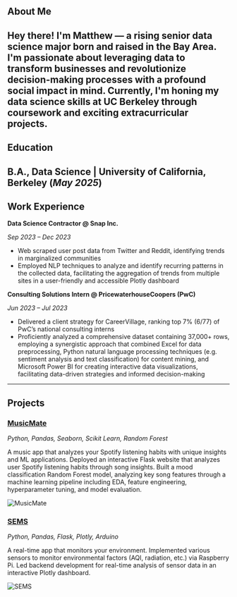 ## About Me
Hey there! I'm Matthew — a rising senior data science major born and raised in the Bay Area. I'm passionate about leveraging data to transform businesses and revolutionize decision-making processes with a profound social impact in mind. Currently, I'm honing my data science skills at UC Berkeley through coursework and exciting extracurricular projects.
---
## Education			        		
B.A., Data Science | University of California, Berkeley (_May 2025_)
---
## Work Experience
**Data Science Contractor @ Snap Inc.**

_Sep 2023 – Dec 2023_
- Web scraped user post data from Twitter and Reddit, identifying trends in marginalized communities
- Employed NLP techniques to analyze and identify recurring patterns in the collected data, facilitating the aggregation of trends from multiple sites in a user-friendly and accessible Plotly dashboard

**Consulting Solutions Intern @ PricewaterhouseCoopers (PwC)**

_Jun 2023 – Jul 2023_
- Delivered a client strategy for CareerVillage, ranking top 7% (6/77) of PwC’s national consulting interns
- Proficiently analyzed a comprehensive dataset containing 37,000+ rows, employing a synergistic approach that combined Excel for data preprocessing, Python natural language processing techniques (e.g. sentiment analysis and text classification) for content mining, and Microsoft Power BI for creating interactive data visualizations, facilitating data-driven strategies and informed decision-making
---
## Projects
### [MusicMate](https://github.com/matthewlimm/musicmate)
_Python, Pandas, Seaborn, Scikit Learn, Random Forest_

A music app that analyzes your Spotify listening habits with unique insights and ML applications. Deployed an interactive Flask website that analyzes user Spotify listening habits through song insights. Built a mood classification Random Forest model, analyzing key song features through a machine learning pipeline including EDA, feature engineering, hyperparameter tuning, and model evaluation.

![MusicMate](/assets/img/music.gif)

### [SEMS](https://github.com/matthewlimm/SEMS)
_Python, Pandas, Flask, Plotly, Arduino_

A real-time app that monitors your environment. Implemented various sensors to monitor environmental factors (AQI, radiation, etc.) via Raspberry Pi. Led backend development for real-time analysis of sensor data in an interactive Plotly dashboard.

![SEMS](/assets/img/SEMS.gif)
